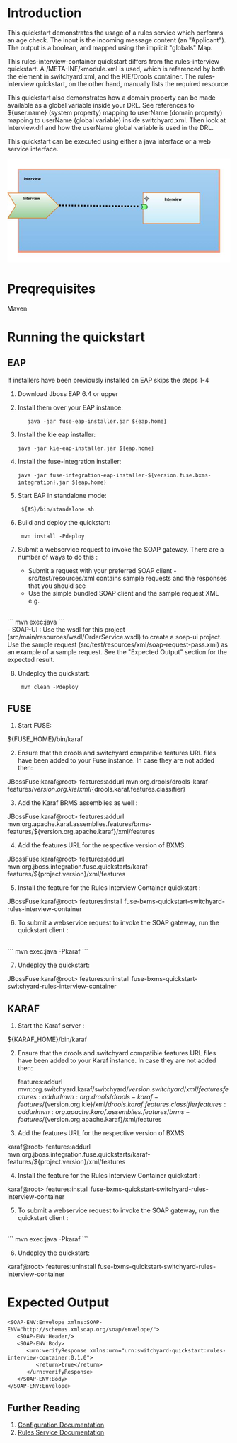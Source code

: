 Introduction
============
This quickstart demonstrates the usage of a rules service which performs an age check.
The input is the incoming message content (an "Applicant").
The output is a boolean, and mapped using the implicit "globals" Map.

This rules-interview-container quickstart differs from the rules-interview quickstart.
A /META-INF/kmodule.xml is used, which is referenced by both the <container> element in switchyard.xml, and the KIE/Drools container.
The rules-interview quickstart, on the other hand, manually lists the required resource.

This quickstart also demonstrates how a domain property can be made available as a global variable inside your DRL.
See references to ${user.name} (system property) mapping to userName (domain property) mapping to userName (global variable) inside switchyard.xml.
Then look at Interview.drl and how the userName global variable is used in the DRL.

This quickstart can be executed using either a java interface or a web service interface.

![Rules Interview Container Quickstart](https://github.com/jboss-switchyard/quickstarts/raw/master/rules-interview-container/rules-interview-container.jpg)


Preqrequisites 
==============
Maven

Running the quickstart
======================


EAP
----------
If installers have been previously installed on EAP skips the steps 1-4

1.  Download Jboss EAP 6.4 or upper


2.  Install them over your EAP instance:

           java -jar fuse-eap-installer.jar ${eap.home}

3.  Install the kie eap installer:

        java -jar kie-eap-installer.jar ${eap.home}

4.  Install the fuse-integration installer:

        java -jar fuse-integration-eap-installer-${version.fuse.bxms-integration}.jar ${eap.home}

5. Start EAP in standalone mode:

        ${AS}/bin/standalone.sh

6. Build and deploy the quickstart: 

        mvn install -Pdeploy

7. Submit a webservice request to invoke the SOAP gateway.  There are a number of ways to do this :
    - Submit a request with your preferred SOAP client - src/test/resources/xml contains 
      sample requests and the responses that you should see
    - Use the simple bundled SOAP client and the sample request XML e.g.
<br/>
```
        mvn exec:java
```
<br/>
    - SOAP-UI : Use the wsdl for this project (src/main/resources/wsdl/OrderService.wsdl) to 
      create a soap-ui project. Use the sample request (src/test/resources/xml/soap-request-pass.xml) 
      as an example of a sample request.  See the "Expected Output" section for the expected result. 

8. Undeploy the quickstart:

        mvn clean -Pdeploy


FUSE
----------
1. Start FUSE:

${FUSE_HOME}/bin/karaf


2. Ensure that the drools and switchyard compatible features URL files have been added to your Fuse instance. 
   In case they are not added then:

JBossFuse:karaf@root> features:addurl mvn:org.drools/drools-karaf-features/${version.org.kie}/xml/${drools.karaf.features.classifier}

3. Add the Karaf BRMS assemblies as well :

JBossFuse:karaf@root> features:addurl mvn:org.apache.karaf.assemblies.features/brms-features/${version.org.apache.karaf}/xml/features

4. Add the features URL for the respective version of BXMS.

JBossFuse:karaf@root> features:addurl mvn:org.jboss.integration.fuse.quickstarts/karaf-features/${project.version}/xml/features


5. Install the feature for the Rules Interview Container quickstart :

JBossFuse:karaf@root> features:install fuse-bxms-quickstart-switchyard-rules-interview-container

6. To submit a webservice request to invoke the SOAP gateway, run the quickstart client :
<br/>
```
mvn exec:java -Pkaraf
```
<br/>

7. Undeploy the quickstart:

JBossFuse:karaf@root> features:uninstall fuse-bxms-quickstart-switchyard-rules-interview-container


KARAF
----------
1. Start the Karaf server :

${KARAF_HOME}/bin/karaf


2. Ensure that the drools and switchyard compatible features URL files have been added to your Karaf instance. 
   In case they are not added then:

    features:addurl mvn:org.switchyard.karaf/switchyard/${version.switchyard}/xml/features
    features:addurl mvn:org.drools/drools-karaf-features/${version.org.kie}/xml/${drools.karaf.features.classifier}
    features:addurl mvn:org.apache.karaf.assemblies.features/brms-features/${version.org.apache.karaf}/xml/features

3. Add the features URL for the respective version of BXMS.

karaf@root> features:addurl mvn:org.jboss.integration.fuse.quickstarts/karaf-features/${project.version}/xml/features


4. Install the feature for the Rules Interview Container quickstart :

karaf@root> features:install fuse-bxms-quickstart-switchyard-rules-interview-container

5. To submit a webservice request to invoke the SOAP gateway, run the quickstart client :
<br/>
```
mvn exec:java -Pkaraf
```
<br/>

6. Undeploy the quickstart:

karaf@root> features:uninstall fuse-bxms-quickstart-switchyard-rules-interview-container


Expected Output
===============
```
<SOAP-ENV:Envelope xmlns:SOAP-ENV="http://schemas.xmlsoap.org/soap/envelope/">
   <SOAP-ENV:Header/>
   <SOAP-ENV:Body>
      <urn:verifyResponse xmlns:urn="urn:switchyard-quickstart:rules-interview-container:0.1.0">
         <return>true</return>
      </urn:verifyResponse>
   </SOAP-ENV:Body>
</SOAP-ENV:Envelope>
```


## Further Reading

1. [Configuration Documentation](https://docs.jboss.org/author/display/SWITCHYARD/Configuration)
2. [Rules Service Documentation](https://docs.jboss.org/author/display/SWITCHYARD/Rules)
